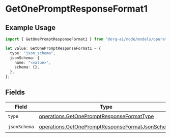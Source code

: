 # GetOnePromptResponseFormat1

## Example Usage

```typescript
import { GetOnePromptResponseFormat1 } from "@orq-ai/node/models/operations";

let value: GetOnePromptResponseFormat1 = {
  type: "json_schema",
  jsonSchema: {
    name: "<value>",
    schema: {},
  },
};
```

## Fields

| Field                                                                                                              | Type                                                                                                               | Required                                                                                                           | Description                                                                                                        |
| ------------------------------------------------------------------------------------------------------------------ | ------------------------------------------------------------------------------------------------------------------ | ------------------------------------------------------------------------------------------------------------------ | ------------------------------------------------------------------------------------------------------------------ |
| `type`                                                                                                             | [operations.GetOnePromptResponseFormatType](../../models/operations/getonepromptresponseformattype.md)             | :heavy_check_mark:                                                                                                 | N/A                                                                                                                |
| `jsonSchema`                                                                                                       | [operations.GetOnePromptResponseFormatJsonSchema](../../models/operations/getonepromptresponseformatjsonschema.md) | :heavy_check_mark:                                                                                                 | N/A                                                                                                                |